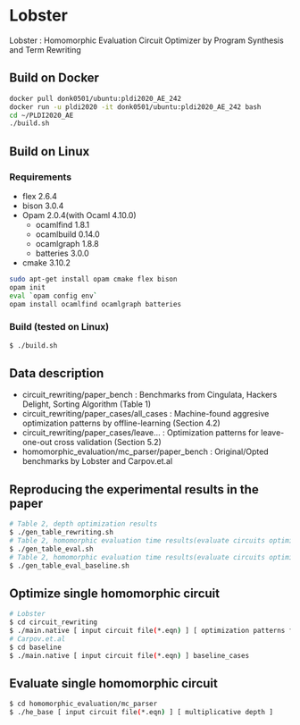 # Lobster
Lobster : Homomorphic Evaluation Circuit Optimizer by Program Synthesis and Term Rewriting

## Build on Docker
```sh
docker pull donk0501/ubuntu:pldi2020_AE_242
docker run -u pldi2020 -it donk0501/ubuntu:pldi2020_AE_242 bash 
cd ~/PLDI2020_AE
./build.sh
```
## Build on Linux
### Requirements
*	flex 2.6.4
*	bison 3.0.4
*	Opam 2.0.4(with Ocaml 4.10.0)
	*	ocamlfind 1.8.1
	*	ocamlbuild 0.14.0
	*	ocamlgraph 1.8.8
	*	batteries 3.0.0
*	cmake 3.10.2

```sh
sudo apt-get install opam cmake flex bison
opam init
eval `opam config env`
opam install ocamlfind ocamlgraph batteries
```

### Build (tested on Linux)
```sh
$ ./build.sh
```

## Data description
*	circuit\_rewriting/paper\_bench : Benchmarks from Cingulata, Hackers Delight, Sorting Algorithm (Table 1)
*	circuit\_rewriting/paper\_cases/all\_cases : Machine-found aggresive optimization patterns by offline-learning (Section 4.2)
*	circuit\_rewriting/paper\_cases/leave... : Optimization patterns for leave-one-out cross validation (Section 5.2)
*	homomorphic\_evaluation/mc\_parser/paper\_bench : Original/Opted benchmarks by Lobster and Carpov.et.al

## Reproducing the experimental results in the paper
```sh
# Table 2, depth optimization results
$ ./gen_table_rewriting.sh
# Table 2, homomorphic evaluation time results(evaluate circuits optimized by Lobster)
$ ./gen_table_eval.sh
# Table 2, homomorphic evaluation time results(evaluate circuits optimized by Carpov.et.al)
$ ./gen_table_eval_baseline.sh
```

## Optimize single homomorphic circuit
```sh
# Lobster
$ cd circuit_rewriting
$ ./main.native [ input circuit file(*.eqn) ] [ optimization patterns file(paper_cases/*) ]
# Carpov.et.al
$ cd baseline
$ ./main.native [ input circuit file(*.eqn) ] baseline_cases
```


## Evaluate single homomorphic circuit
```sh
$ cd homomorphic_evaluation/mc_parser
$ ./he_base [ input circuit file(*.eqn) ] [ multiplicative depth ]
```



